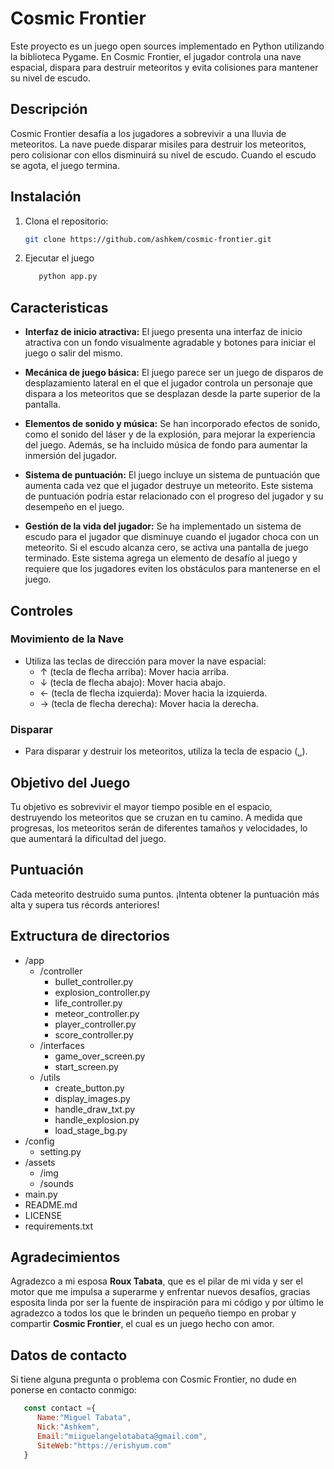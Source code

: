 # Cosmic Frontier

Este proyecto es un juego open sources implementado en Python utilizando la biblioteca Pygame. En Cosmic Frontier, el jugador controla una nave espacial, dispara para destruir meteoritos y evita colisiones para mantener su nivel de escudo.

## Descripción

Cosmic Frontier desafía a los jugadores a sobrevivir a una lluvia de meteoritos. La nave puede disparar misiles para destruir los meteoritos, pero colisionar con ellos disminuirá su nivel de escudo. Cuando el escudo se agota, el juego termina.

## Instalación

1. Clona el repositorio:

   ```sh
   git clone https://github.com/ashkem/cosmic-frontier.git
   ```

2. Ejecutar el juego

   ```sh
      python app.py
   ```

## Caracteristicas

- **Interfaz de inicio atractiva:** El juego presenta una interfaz de inicio atractiva con un fondo visualmente agradable y botones para iniciar el juego o salir del mismo.

- **Mecánica de juego básica:** El juego parece ser un juego de disparos de desplazamiento lateral en el que el jugador controla un personaje que dispara a los meteoritos que se desplazan desde la parte superior de la pantalla.

- **Elementos de sonido y música:** Se han incorporado efectos de sonido, como el sonido del láser y de la explosión, para mejorar la experiencia del juego. Además, se ha incluido música de fondo para aumentar la inmersión del jugador.

- **Sistema de puntuación:** El juego incluye un sistema de puntuación que aumenta cada vez que el jugador destruye un meteorito. Este sistema de puntuación podría estar relacionado con el progreso del jugador y su desempeño en el juego.

- **Gestión de la vida del jugador:** Se ha implementado un sistema de escudo para el jugador que disminuye cuando el jugador choca con un meteorito. Si el escudo alcanza cero, se activa una pantalla de juego terminado. Este sistema agrega un elemento de desafío al juego y requiere que los jugadores eviten los obstáculos para mantenerse en el juego.

## Controles

### Movimiento de la Nave

- Utiliza las teclas de dirección para mover la nave espacial:
  - ↑ (tecla de flecha arriba): Mover hacia arriba.
  - ↓ (tecla de flecha abajo): Mover hacia abajo.
  - ← (tecla de flecha izquierda): Mover hacia la izquierda.
  - → (tecla de flecha derecha): Mover hacia la derecha.

### Disparar

- Para disparar y destruir los meteoritos, utiliza la tecla de espacio (`␣`).

## Objetivo del Juego

Tu objetivo es sobrevivir el mayor tiempo posible en el espacio, destruyendo los meteoritos que se cruzan en tu camino. A medida que progresas, los meteoritos serán de diferentes tamaños y velocidades, lo que aumentará la dificultad del juego.

## Puntuación

Cada meteorito destruido suma puntos. ¡Intenta obtener la puntuación más alta y supera tus récords anteriores!

## Extructura de directorios

- /app
  - /controller
    - bullet_controller.py
    - explosion_controller.py
    - life_controller.py
    - meteor_controller.py
    - player_controller.py
    - score_controller.py
  - /interfaces
    - game_over_screen.py
    - start_screen.py
  - /utils
    - create_button.py
    - display_images.py
    - handle_draw_txt.py
    - handle_explosion.py
    - load_stage_bg.py
- /config
  - setting.py
- /assets
  - /img
  - /sounds
- main.py
- README.md
- LICENSE
- requirements.txt

## Agradecimientos

Agradezco a mi esposa **Roux Tabata**, que es el pilar de mi vida y ser el motor que me impulsa a superarme y enfrentar nuevos desafíos, gracias esposita linda por ser la fuente de inspiración para mi código y por último le agradezco a todos los que le brinden un pequeño tiempo en probar y compartir **Cosmic Frontier**, el cual es un juego hecho con amor.

## Datos de contacto

Si tiene alguna pregunta o problema con Cosmic Frontier, no dude en ponerse en contacto conmigo:

   ```javaScript
      const contact ={
         Name:"Miguel Tabata",
         Nick:"Ashkem",
         Email:"miiguelangelotabata@gmail.com",
         SiteWeb:"https://erishyum.com"
      }
   ```
